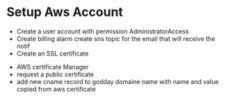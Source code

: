# Setup Aws Account
* Create a user account with permission AdministratorAccess
* Create billing alarm
create sns topic for the email that will receive the notif
* Create an SSL certificate
- AWS certificate Manager
- request a public certificate
- add new cname record to godday domaine name with name and value copied from aws certificate
